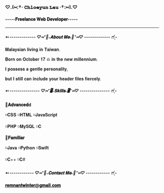    
### ♡.꒰⑅:†· 𝐂𝐡𝐥𝐨𝐞𝐲𝐮𝐧 𝐋𝐚𝐮 ·†:⑅꒱.♡

#### -----𝐅𝐫𝐞𝐞𝐥𝐚𝐧𝐜𝐞 𝐖𝐞𝐛 𝐃𝐞𝐯𝐞𝐥𝐨𝐩𝐞𝐫-----

---
##### ➸ ------------- ♡⑅⁺🎀˖𝐀𝐛𝐨𝐮𝐭 𝐌𝐞˖🎀⁺⑅♡ ------------- ෆ ̖́-    


𝐌𝐚𝐥𝐚𝐲𝐬𝐢𝐚𝐧 𝐥𝐢𝐯𝐢𝐧𝐠 𝐢𝐧 𝐓𝐚𝐢𝐰𝐚𝐧.

𝐁𝐨𝐫𝐧 𝐨𝐧 𝐎𝐜𝐭𝐨𝐛𝐞𝐫 𝟏𝟕 ♎ 𝐢𝐧 𝐭𝐡𝐞 𝐧𝐞𝐰 𝐦𝐢𝐥𝐥𝐞𝐧𝐧𝐢𝐮𝐦.

𝐈 𝐩𝐨𝐬𝐬𝐞𝐬𝐬 𝐚 𝐠𝐞𝐧𝐭𝐥𝐞 𝐩𝐞𝐫𝐬𝐨𝐧𝐚𝐥𝐢𝐭𝐲, 

𝐛𝐮𝐭 𝐈 𝐬𝐭𝐢𝐥𝐥 𝐜𝐚𝐧 𝐢𝐧𝐜𝐥𝐮𝐝𝐞 𝐲𝐨𝐮𝐫 𝐡𝐞𝐚𝐝𝐞𝐫 𝐟𝐢𝐥𝐞𝐬 𝐟𝐢𝐞𝐫𝐜𝐞𝐥𝐲.

  
##### ➸ --------------- ♡⑅⁺🖥️˖𝐒𝐤𝐢𝐥𝐥𝐬˖🖥️⁺⑅♡ --------------- ෆ ̖́-   
   

**📌𝐀𝐝𝐯𝐚𝐧𝐜𝐞𝐝d**

◽𝐂𝐒𝐒 ◽𝐇𝐓𝐌𝐋 ◽𝐉𝐚𝐯𝐚𝐒𝐜𝐫𝐢𝐩𝐭

◽𝐏𝐇𝐏 ◽𝐌𝐲𝐒𝐐𝐋 ◽𝐂 


**📌𝐅𝐚𝐦𝐢𝐥𝐢𝐚𝐫**

◽𝐉𝐚𝐯𝐚 ◽𝐏𝐲𝐭𝐡𝐨𝐧 ◽𝐒𝐰𝐢𝐟𝐭 

◽𝐂++ ◽𝐂#

##### ➸ ------------ ♡⑅⁺💌˖𝐂𝐨𝐧𝐭𝐚𝐜𝐭 𝐌𝐞˖💌⁺⑅♡ ------------ ෆ ̖́-    

**𝐫𝐞𝐦𝐧𝐚𝐧𝐭𝐰𝐢𝐧𝐭𝐞𝐫@𝐠𝐦𝐚𝐢𝐥.𝐜𝐨𝐦**




                                        
                                        
